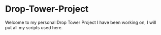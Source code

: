 # Drop-Tower-Project
Welcome to my personal Drop Tower Project I have been working on, I will put all my scripts used here.
